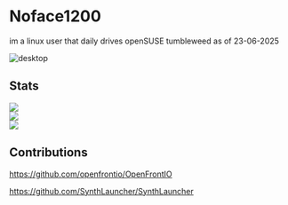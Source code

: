 # Noface1200
im a linux user that daily drives openSUSE tumbleweed as of 23-06-2025

![desktop](https://i.imgur.com/cJcNyCZ.png)

## Stats

![](https://github-readme-stats.vercel.app/api?username=Jerryslang&theme=dark&hide_border=false&include_all_commits=true&count_private=true)<br/>
![](https://github-readme-streak-stats.herokuapp.com/?user=Jerryslang&theme=dark&hide_border=false)<br/>
![](https://github-readme-stats.vercel.app/api/top-langs/?username=Jerryslang&theme=dark&hide_border=false&include_all_commits=true&count_private=true&layout=compact)

## Contributions
https://github.com/openfrontio/OpenFrontIO

https://github.com/SynthLauncher/SynthLauncher
